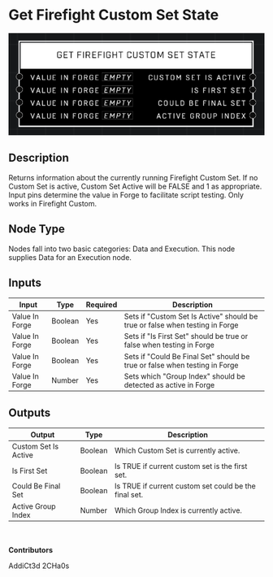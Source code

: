 # Get Firefight Custom Set State
![alt text](../../../.gitbook/assets/get-firefight-custom-state-set.png)
## Description
Returns information about the currently running Firefight Custom Set. If no Custom Set is active, Custom Set Active will be FALSE and 1 as appropriate. Input pins determine the value in Forge to facilitate script testing. Only works in Firefight Custom.

## Node Type
Nodes fall into two basic categories: Data and Execution. This node supplies Data for an Execution node.

## Inputs
| Input | Type | Required | Description |
|------------------|------------------|----------|--------------------------------------------------------------|
| Value In Forge | Boolean | Yes | Sets if "Custom Set Is Active" should be true or false when testing in Forge |
| Value In Forge | Boolean | Yes | Sets if "Is First Set" should be true or false when testing in Forge |
| Value In Forge | Boolean | Yes | Sets if "Could Be Final Set" should be true or false when testing in Forge |
| Value In Forge | Number | Yes | Sets which "Group Index" should be detected as active in Forge |

## Outputs
| Output | Type | Description |
|------------------|------------------|--------------------------------------------------------------|
| Custom Set Is Active | Boolean | Which Custom Set is currently active.|
| Is First Set | Boolean | Is TRUE if current custom set is the first set. |
| Could Be Final Set | Boolean | Is TRUE if current custom set could be the final set.  |
| Active Group Index | Number | Which Group Index is currently active. |


\
\
**Contributors**

AddiCt3d 2CHa0s